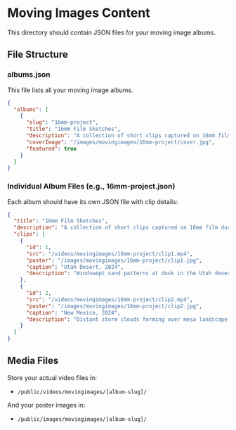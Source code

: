 # Moving Images Content

This directory should contain JSON files for your moving image albums.

## File Structure

### albums.json
This file lists all your moving image albums.

```json
{
  "albums": [
    {
      "slug": "16mm-project",
      "title": "16mm Film Sketches",
      "description": "A collection of short clips captured on 16mm film",
      "coverImage": "/images/movingimages/16mm-project/cover.jpg",
      "featured": true
    }
  ]
}
```

### Individual Album Files (e.g., 16mm-project.json)
Each album should have its own JSON file with clip details:

```json
{
  "title": "16mm Film Sketches",
  "description": "A collection of short clips captured on 16mm film during travels across the American West.",
  "clips": [
    {
      "id": 1,
      "src": "/videos/movingimages/16mm-project/clip1.mp4",
      "poster": "/images/movingimages/16mm-project/clip1.jpg",
      "caption": "Utah Desert, 2024",
      "description": "Windswept sand patterns at dusk in the Utah desert."
    },
    {
      "id": 2,
      "src": "/videos/movingimages/16mm-project/clip2.mp4",
      "poster": "/images/movingimages/16mm-project/clip2.jpg",
      "caption": "New Mexico, 2024",
      "description": "Distant storm clouds forming over mesa landscape."
    }
  ]
}
```

## Media Files
Store your actual video files in:
- `/public/videos/movingimages/[album-slug]/`

And your poster images in:
- `/public/images/movingimages/[album-slug]/`